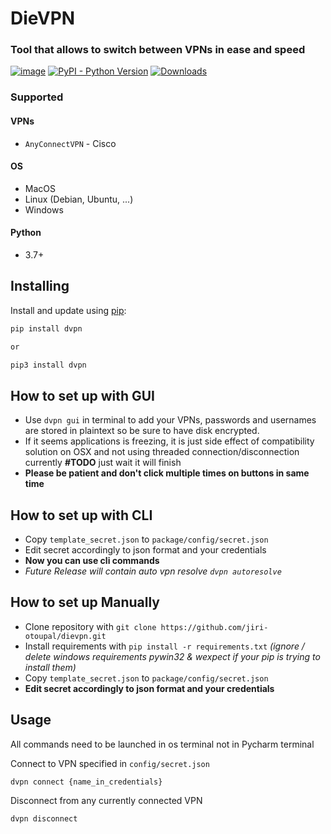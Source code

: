 # DieVPN

### Tool that allows to switch between VPNs in ease and speed

[![image](https://img.shields.io/pypi/v/dvpn.svg)](https://pypi.org/project/dvpn/)
[![PyPI - Python Version](https://img.shields.io/pypi/pyversions/dvpn)](https://pypi.org/project/dvpn/)
[![Downloads](https://pepy.tech/badge/dvpn)](https://pepy.tech/project/dvpn)
### Supported

#### VPNs

* `AnyConnectVPN` - Cisco

#### OS

* MacOS
* Linux (Debian, Ubuntu, ...)
* Windows

#### Python

* 3.7+

## Installing

Install and update using [pip](https://pip.pypa.io/en/stable/quickstart/):

```bash
pip install dvpn

or

pip3 install dvpn
```

## How to set up with GUI

* Use `dvpn gui` in terminal to add your VPNs, passwords and usernames are stored in plaintext so be sure to have disk
  encrypted.
* If it seems applications is freezing, it is just side effect of compatibility solution on OSX and not using threaded
  connection/disconnection currently **#TODO** just wait it will finish
* **Please be patient and don't click multiple times on buttons in same time**

## How to set up with CLI

* Copy `template_secret.json` to `package/config/secret.json`
* Edit secret accordingly to json format and your credentials
* **Now you can use cli commands**
* _Future Release will contain auto vpn resolve `dvpn autoresolve`_

## How to set up Manually

* Clone repository with `git clone https://github.com/jiri-otoupal/dievpn.git`
* Install requirements with `pip install -r requirements.txt` 
_(ignore / delete windows requirements pywin32 & wexpect if
  your pip is trying to install them)_
* Copy `template_secret.json` to `package/config/secret.json`
* **Edit secret accordingly to json format and your credentials**

## Usage

All commands need to be launched in os terminal not in Pycharm terminal

Connect to VPN specified in `config/secret.json`

```
dvpn connect {name_in_credentials}
```

Disconnect from any currently connected VPN

```
dvpn disconnect
```
